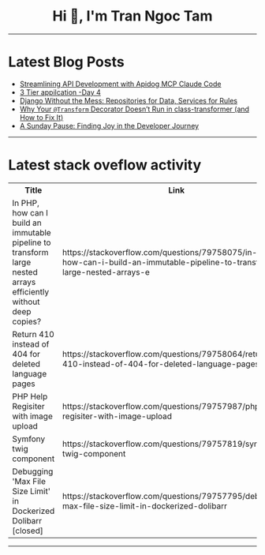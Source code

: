 <h1 align="center">Hi 👋, I'm Tran Ngoc Tam</h1>

---

# Latest Blog Posts 
<!-- BLOG-POST-LIST:START -->
- [Streamlining API Development with Apidog MCP Claude Code](https://dev.to/pipipi-dev/streamlining-api-development-with-apidog-mcp-x-claude-code-5dlg)
- [3 Tier appilcation -Day 4](https://dev.to/dev_saini_ce708cfac6b9562/3-tier-appilcation-day-4-dpb)
- [Django Without the Mess: Repositories for Data, Services for Rules](https://dev.to/soldatov-ss/django-without-the-mess-repositories-for-data-services-for-rules-k8e)
- [Why Your `@Transform` Decorator Doesn’t Run in class-transformer &lpar;and How to Fix It&rpar;](https://dev.to/deko39/why-your-transform-decorator-doesnt-run-in-class-transformer-and-how-to-fix-it-3ka6)
- [A Sunday Pause: Finding Joy in the Developer Journey](https://dev.to/shubhradev/a-sunday-pause-finding-joy-in-the-developer-journey-54ko)
<!-- BLOG-POST-LIST:END -->

---

# Latest stack oveflow activity
<table>
  <tr><th>Title</th><th>Link</th></tr>
  <!-- STACKOVERFLOW:START --><tr><td>In PHP, how can I build an immutable pipeline to transform large nested arrays efficiently without deep copies?</td><td>https://stackoverflow.com/questions/79758075/in-php-how-can-i-build-an-immutable-pipeline-to-transform-large-nested-arrays-e</td></tr><tr><td>Return 410 instead of 404 for deleted language pages</td><td>https://stackoverflow.com/questions/79758064/return-410-instead-of-404-for-deleted-language-pages</td></tr><tr><td>PHP Help Regisiter with image upload</td><td>https://stackoverflow.com/questions/79757987/php-help-regisiter-with-image-upload</td></tr><tr><td>Symfony twig component</td><td>https://stackoverflow.com/questions/79757819/symfony-twig-component</td></tr><tr><td>Debugging &#39;Max File Size Limit&#39; in Dockerized Dolibarr [closed]</td><td>https://stackoverflow.com/questions/79757795/debugging-max-file-size-limit-in-dockerized-dolibarr</td></tr><!-- STACKOVERFLOW:END -->
</table>

---


